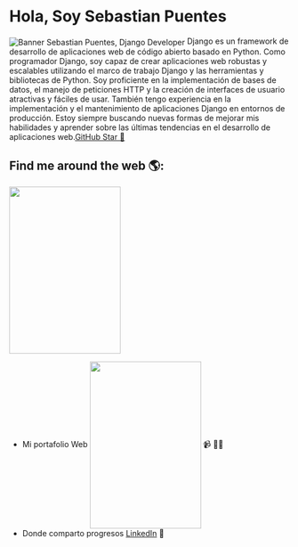 # Hola, Soy Sebastian Puentes 

<img align="center" src="https://media3.giphy.com/media/scZPhLqaVOM1qG4lT9/giphy.gif?cid=ecf05e47txez3s6yod65feeta3yc99vygi7xn74eeu06o28t&rid=giphy.gif&ct=g" alt="Banner Sebastian Puentes, Django Developer">
Django es un framework de desarrollo de aplicaciones web de código abierto basado en Python. Como programador Django, soy capaz de crear aplicaciones web robustas y escalables utilizando el marco de trabajo Django y las herramientas y bibliotecas de Python. Soy proficiente en la implementación de bases de datos, el manejo de peticiones HTTP y la creación de interfaces de usuario atractivas y fáciles de usar. También tengo experiencia en la implementación y el mantenimiento de aplicaciones Django en entornos de producción. Estoy siempre buscando nuevas formas de mejorar mis habilidades y aprender sobre las últimas tendencias en el desarrollo de aplicaciones web.<a href="https://stars.github.com/">GitHub Star 🌟</a>


## Find me around the web 🌎: 
<a href="https://github.com/JuanSPuentes"><img align="center" width="200" height="300" src="https://www.freecodecamp.org/news/content/images/2020/02/DjangoRocket.gif"></a> 
- Mi portafolio Web <a href="#"><img align="center" width="200" height="300" src="https://www.iepilosophia.co/img/constru.gif"></a> 📹 ✍🏾
- Donde comparto progresos <a href="https://www.linkedin.com/in/sebaspuentes/">LinkedIn</a> 💼
